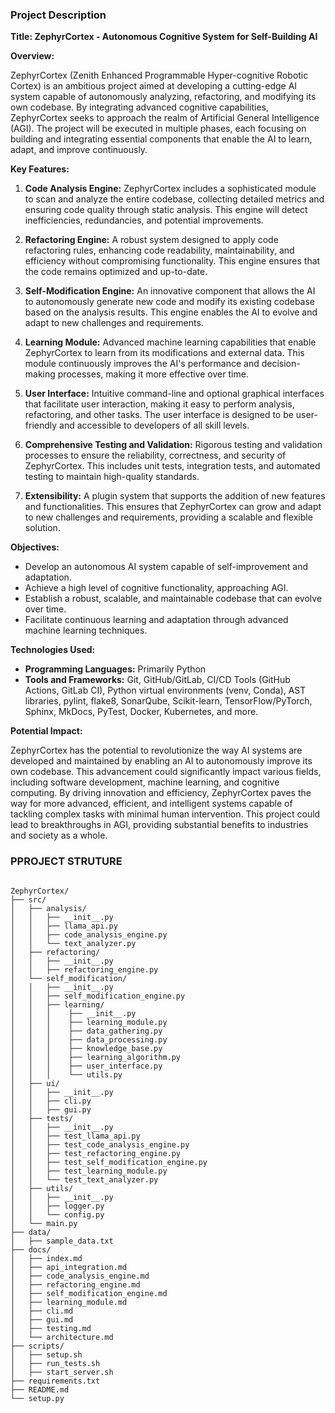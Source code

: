 ### Project Description

**Title: ZephyrCortex - Autonomous Cognitive System for Self-Building AI**

**Overview:**

ZephyrCortex (Zenith Enhanced Programmable Hyper-cognitive Robotic Cortex) is an ambitious project aimed at developing a cutting-edge AI system capable of autonomously analyzing, refactoring, and modifying its own codebase. By integrating advanced cognitive capabilities, ZephyrCortex seeks to approach the realm of Artificial General Intelligence (AGI). The project will be executed in multiple phases, each focusing on building and integrating essential components that enable the AI to learn, adapt, and improve continuously.

**Key Features:**

1. **Code Analysis Engine:** ZephyrCortex includes a sophisticated module to scan and analyze the entire codebase, collecting detailed metrics and ensuring code quality through static analysis. This engine will detect inefficiencies, redundancies, and potential improvements.

2. **Refactoring Engine:** A robust system designed to apply code refactoring rules, enhancing code readability, maintainability, and efficiency without compromising functionality. This engine ensures that the code remains optimized and up-to-date.

3. **Self-Modification Engine:** An innovative component that allows the AI to autonomously generate new code and modify its existing codebase based on the analysis results. This engine enables the AI to evolve and adapt to new challenges and requirements.

4. **Learning Module:** Advanced machine learning capabilities that enable ZephyrCortex to learn from its modifications and external data. This module continuously improves the AI's performance and decision-making processes, making it more effective over time.

5. **User Interface:** Intuitive command-line and optional graphical interfaces that facilitate user interaction, making it easy to perform analysis, refactoring, and other tasks. The user interface is designed to be user-friendly and accessible to developers of all skill levels.

6. **Comprehensive Testing and Validation:** Rigorous testing and validation processes to ensure the reliability, correctness, and security of ZephyrCortex. This includes unit tests, integration tests, and automated testing to maintain high-quality standards.

7. **Extensibility:** A plugin system that supports the addition of new features and functionalities. This ensures that ZephyrCortex can grow and adapt to new challenges and requirements, providing a scalable and flexible solution.

**Objectives:**

- Develop an autonomous AI system capable of self-improvement and adaptation.
- Achieve a high level of cognitive functionality, approaching AGI.
- Establish a robust, scalable, and maintainable codebase that can evolve over time.
- Facilitate continuous learning and adaptation through advanced machine learning techniques.

**Technologies Used:**

- **Programming Languages:** Primarily Python
- **Tools and Frameworks:** Git, GitHub/GitLab, CI/CD Tools (GitHub Actions, GitLab CI), Python virtual environments (venv, Conda), AST libraries, pylint, flake8, SonarQube, Scikit-learn, TensorFlow/PyTorch, Sphinx, MkDocs, PyTest, Docker, Kubernetes, and more.

**Potential Impact:**

ZephyrCortex has the potential to revolutionize the way AI systems are developed and maintained by enabling an AI to autonomously improve its own codebase. This advancement could significantly impact various fields, including software development, machine learning, and cognitive computing. By driving innovation and efficiency, ZephyrCortex paves the way for more advanced, efficient, and intelligent systems capable of tackling complex tasks with minimal human intervention. This project could lead to breakthroughs in AGI, providing substantial benefits to industries and society as a whole.

### PPROJECT STRUTURE


```

ZephyrCortex/
├── src/
│   ├── analysis/
│   │   ├── __init__.py
│   │   ├── llama_api.py
│   │   ├── code_analysis_engine.py
│   │   └── text_analyzer.py
│   ├── refactoring/
│   │   ├── __init__.py
│   │   ├── refactoring_engine.py
│   └── self_modification/
│   │   ├── __init__.py
│   │   ├── self_modification_engine.py
│   │   ├── learning/
│   │   │    ├── __init__.py
│   │   │    ├── learning_module.py
│   │   │    ├── data_gathering.py
│   │   │    ├── data_processing.py
│   │   │    ├── knowledge_base.py
│   │   │    ├── learning_algorithm.py
│   │   │    ├── user_interface.py
│   │   │    └── utils.py
│   ├── ui/
│   │   ├── __init__.py
│   │   ├── cli.py
│   │   ├── gui.py
│   ├── tests/
│   │   ├── __init__.py
│   │   ├── test_llama_api.py
│   │   ├── test_code_analysis_engine.py
│   │   ├── test_refactoring_engine.py
│   │   ├── test_self_modification_engine.py
│   │   ├── test_learning_module.py
│   │   └── test_text_analyzer.py
│   ├── utils/
│   │   ├── __init__.py
│   │   ├── logger.py
│   │   └── config.py
│   └── main.py
├── data/
│   ├── sample_data.txt
├── docs/
│   ├── index.md
│   ├── api_integration.md
│   ├── code_analysis_engine.md
│   ├── refactoring_engine.md
│   ├── self_modification_engine.md
│   ├── learning_module.md
│   ├── cli.md
│   ├── gui.md
│   ├── testing.md
│   └── architecture.md
├── scripts/
│   ├── setup.sh
│   ├── run_tests.sh
│   ├── start_server.sh
├── requirements.txt
├── README.md
└── setup.py

```

